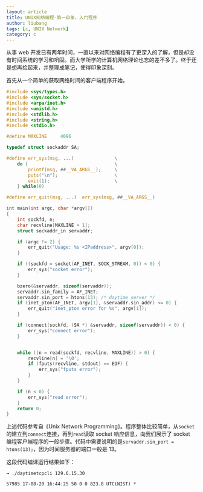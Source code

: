 ```yaml
---
layout: article
title: UNIX网络编程-第一印象，入门程序
author: liubang
tags: [c, UNIX Network]
category: c
---
```


从事 web 开发已有两年时间，一直以来对网络编程有了更深入的了解，但是却没有时间系统的学习和巩固。而大学所学的计算机网络理论也忘的差不多了。终于还是想再捡起来，并整理成笔记，使得印象深刻。

首先从一个简单的获取网络时间的客户端程序开始。

```c
#include <sys/types.h>
#include <sys/socket.h>
#include <arpa/inet.h>
#include <unistd.h>
#include <stdlib.h>
#include <string.h>
#include <stdio.h>

#define MAXLINE     4096

typedef struct sockaddr SA;

#define err_sys(msg, ...)               \
    do {                                \
        printf(msg, ##__VA_ARGS__);     \
        puts("\n");                     \
        exit(1);                        \
    } while(0)

#define err_quit(msg, ...)  err_sys(msg, ##__VA_ARGS__)

int main(int argc, char *argv[])
{
    int sockfd, n;
    char recvline[MAXLINE + 1];
    struct sockaddr_in servaddr;

    if (argc != 2) {
        err_quit("Usage: %s <IPaddress>", argv[0]);
    }

    if ((sockfd = socket(AF_INET, SOCK_STREAM, 0)) < 0) {
        err_sys("socket error");
    }

    bzero(&servaddr, sizeof(servaddr));
    servaddr.sin_family = AF_INET;
    servaddr.sin_port = htons(13); /* daytime server */
    if (inet_pton(AF_INET, argv[1], &servaddr.sin_addr) <= 0) {
        err_quit("inet_pton error for %s", argv[1]);
    }

    if (connect(sockfd, (SA *) &servaddr, sizeof(servaddr)) < 0) {
        err_sys("connect error");
    }


    while ((n = read(sockfd, recvline, MAXLINE)) > 0) {
        recvline[n] = '\0';
        if (fputs(recvline, stdout) == EOF) {
            err_sys("fputs error");
        }
    }

    if (n < 0) {
        err_sys("read error");
    }
    return 0;
}
```

上述代码参考自《Unix Network Programming》。程序整体比较简单，从`socket`的建立到`connect`连接，再到`read`读取 socket 响应信息，向我们展示了 socket 编程客户端程序的一般步骤。代码中需要说明的是`servaddr.sin_port = htons(13);`，因为时间服务器的端口一般是 13。

这段代码编译运行结果如下：

```shell
→ ./daytimetcpcli 129.6.15.30

57985 17-08-20 16:44:25 50 0 0 823.8 UTC(NIST) *
```
